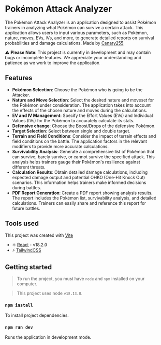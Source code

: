 # Pokémon Attack Analyzer

The Pokémon Attack Analyzer is an application designed to assist Pokémon trainers in analyzing what Pokémon can survive a certain attack. This application allows users to input various parameters, such as Pokémon, nature, moves, EVs, IVs, and more, to generate detailed reports on survival probabilities and damage calculations. Made by [Canary255](https://twitter.com/Canary255)

⚠️ **Please Note**: This project is currently in development and may contain bugs or incomplete features. We appreciate your understanding and patience as we work to improve the application.

## Features

- **Pokémon Selection**: Choose the Pokémon who is going to be the Attacker.
- **Nature and Move Selection**: Select the desired nature and moveset for the Pokémon under consideration. The application takes into account the effects of the chosen nature and moves during the calculations.
- **EV and IV Management**: Specify the Effort Values (EVs) and Individual Values (IVs) for the Pokémon to accurately calculate its stats.
- **Defensive change**: Choose the Boost/Drops of the defensive Pokémon.
- **Target Selection**: Select between single and double target.
- **Terrain and Field Conditions**: Consider the impact of terrain effects and field conditions on the battle. The application factors in the relevant modifiers to provide more accurate calculations.
- **Survivability Analysis**: Generate a comprehensive list of Pokémon that can survive, barely survive, or cannot survive the specified attack. This analysis helps trainers gauge their Pokémon's resilience against different threats.
- **Calculation Results**: Obtain detailed damage calculations, including expected damage output and potential OHKO (One-Hit Knock Out) scenarios. This information helps trainers make informed decisions during battles.
- **PDF Report Generation**: Create a PDF report showing analysis results. The report includes the Pokémon list, survivability analysis, and detailed calculations. Trainers can easily share and reference this report for future battles.

## Tools used

This project was created with [Vite](https://vitejs.dev/)

- ⚛️ [React](https://reactjs.org/) - v18.2.0
- ⚡ [TailwindCSS](https://tailwindcss.com/)

## Getting started

> To run the project, you must have `node` and `npm` installed on your computer.

> This project uses node `v18.13.0`.

### `npm install`

To install project dependencies.

### `npm run dev`

Runs the application in development mode.
